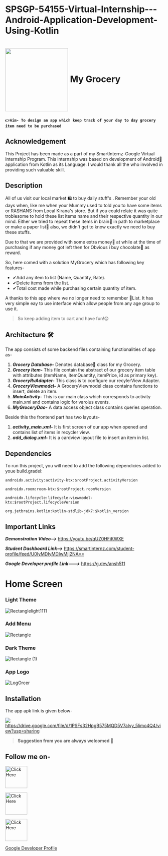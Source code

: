 # SPSGP-54155-Virtual-Internship---Android-Application-Development-Using-Kotlin


# <img src="https://user-images.githubusercontent.com/92860846/191802601-ba7ed87b-2e9f-46db-a645-c7c1cf9d4ef9.gif" align="center" height="200" width= "200"> My Grocery


#### ```👉Aim- To design an app which keep track of your day to day grocery item need to be purchased  ```

## Acknowledgement

<p>This Project has been made as a part of my SmartInternz-Google Virtual Internship Program. This internship was based on development of Android📲 application from Kotlin as its Language. I would thank all the who involved in providing such valuable skill.</p>


## Description

All of us visit our local market 🛍 to buy daily stuff's .
Remember your old days when, like me when your Mummy used to told you to have some items or RASHANS 
from Local Kirana's store. But if you could relate it was quite troblesome to hold these list items name and their respective quantity in 
our mind. Either we tried to repeat these items in brain🤔 in path  to marketplace or make a paper list📝 also, we didn't get to know exactly we need to buy these stuffs.
   
Due to that we are provided with some extra money🤑 at while at the time of purchasing if any money got left then for Obvious i buy chocolate🍫 as reward.

So, here comed with a solution MyGrocery which has following key features-
- ✔Add any item to list (Name, Quantity, Rate).
- ✔Delete items from the list.
- ✔Total cost made while purchasing certain quantity of item.
  

A thanks to this app where we no longer need to remember 🍓List. It has very simple eay to use interface which allow people from any age group to use it.

>So keep adding item to cart and have fun!😊
  
  
## Architecture 🛠
The app consists of some backend files containing functionalities of app as-
1.  ***Grocery Database-*** Denotes database💾 class for my Grocery. 
2. ***Grocery Item-*** This file contain the abstract of our grocery item table with attributes (itemName, itemQuantity, itemPrice, id as primary key).
3. ***GroceryRvAdapter-*** This class is to configure our recylerView Adapter.
4. ***GroceryViewmodel-*** A GroceryViewmodel class contains functions to insert, delete an item.
5. ***MainActivity-*** This is our main class which corresponds to activity main.xml and contains logic for varoius events.
6. ***MyGroceryDao-*** A data access object class contains queries operation.
  

Beside this the frontend part has two layouts-
1. ***activity_main.xml-*** It is first screen of our app when opened and contains list of items in recycler view.
2. ***add_dialog.xml-*** It is a cardview layout file to insert an item in list.


## Dependencies

To run this project, you will need to add the following dependicies added to youe build.gradel:

`androidx.activity:activity-ktx:$rootProject.activityVersion`

`androidx.room:room-ktx:$rootProject.roomVersion`

`androidx.lifecycle:lifecycle-viewmodel-ktx:$rootProject.lifecycleVersion`

`org.jetbrains.kotlin:kotlin-stdlib-jdk7:$kotlin_version`


## Important Links

***Demonstration Video-->*** https://youtu.be/qUZ0HFiKWXE

***Student Dashboard Link-->*** https://smartinternz.com/student-profile/feed/U0IyMDIyMDIwMjI2NA==

***Google Developer profile Link--->*** https://g.dev/ansh511


# Home Screen

### Light Theme

![Rectanglelight1111](https://user-images.githubusercontent.com/92860846/191759417-903e242f-1944-4c8b-b3c3-7aa713d6fce7.png)


### Add Menu

![Rectangle](https://user-images.githubusercontent.com/92860846/191756351-20eb8b04-881e-422c-a1b8-1568c7f58ef0.png)


### Dark Theme

![Rectangle (1)](https://user-images.githubusercontent.com/92860846/191756438-b178ae64-fe93-480a-8904-fc399304820b.png)

    
 ### App Logo
![LogOrcer](https://user-images.githubusercontent.com/92860846/191771785-c38fee9f-a4ad-4533-a7fa-c60fd7135ef6.jpg)


## Installation

The app apk link is given below-
  
  
<img src= "https://user-images.githubusercontent.com/92860846/191797988-e69ca0aa-4917-47a5-990c-dabdc89406b8.png" valign="middle">https://drive.google.com/file/d/1PSFs32HpgB575MQD5V7aIvy_5limo4Q4/view?usp=sharing

 > __Suggestion from you are always welcomed 👦__
  
## Follow me on-

  
 <a href="https://www.linkedin.com/in/ansh-vikalp-37233a19b/"><img src="https://user-images.githubusercontent.com/92860846/191795057-575124fd-94e3-4aeb-a6d0-c0163ab43d09.gif" title="Click Here" height="70" width="70"></a><br>
 
  <a href="https://github.com/Ansh-Vikalp"><img src="https://user-images.githubusercontent.com/92860846/191797287-690e6162-31f6-40bc-be7c-95bd2f1bc766.gif" title="Click Here" height="70" width="70"></a><br>
  
  
  <a href="https://stackoverflow.com/users/16648142/ansh-vikalp"><img src="https://user-images.githubusercontent.com/92860846/192088574-083eb65b-2d20-41c2-8cb4-41ad76d1b9f4.gif" title="Click Here" height="70" width="70"></a><br>
  
 <a href="https://g.dev/ansh511">Google Developer Profile</a><br>



